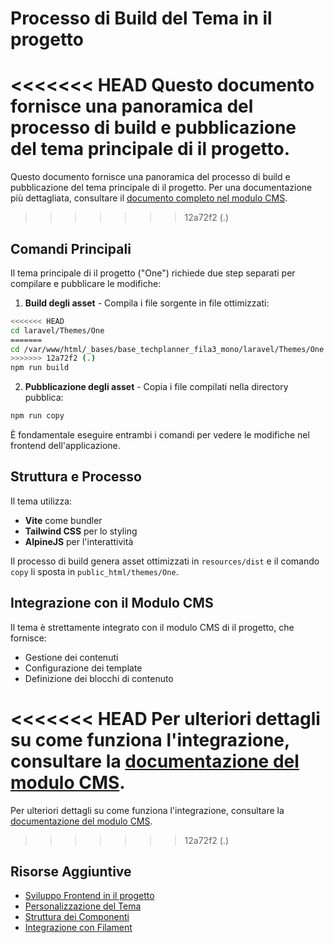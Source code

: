 # Processo di Build del Tema in il progetto

<<<<<<< HEAD
Questo documento fornisce una panoramica del processo di build e pubblicazione del tema principale di il progetto.
=======
Questo documento fornisce una panoramica del processo di build e pubblicazione del tema principale di il progetto. Per una documentazione più dettagliata, consultare il [documento completo nel modulo CMS](../../laravel/Modules/Cms/docs/theme-build-process.md).
>>>>>>> 12a72f2 (.)

## Comandi Principali

Il tema principale di il progetto ("One") richiede due step separati per compilare e pubblicare le modifiche:

1. **Build degli asset** - Compila i file sorgente in file ottimizzati:

```bash
<<<<<<< HEAD
cd laravel/Themes/One
=======
cd /var/www/html/_bases/base_techplanner_fila3_mono/laravel/Themes/One
>>>>>>> 12a72f2 (.)
npm run build
```

2. **Pubblicazione degli asset** - Copia i file compilati nella directory pubblica:

```bash
npm run copy
```

È fondamentale eseguire entrambi i comandi per vedere le modifiche nel frontend dell'applicazione.

## Struttura e Processo

Il tema utilizza:
- **Vite** come bundler
- **Tailwind CSS** per lo styling
- **AlpineJS** per l'interattività

Il processo di build genera asset ottimizzati in `resources/dist` e il comando `copy` li sposta in `public_html/themes/One`.

## Integrazione con il Modulo CMS

Il tema è strettamente integrato con il modulo CMS di il progetto, che fornisce:
- Gestione dei contenuti
- Configurazione dei template
- Definizione dei blocchi di contenuto

<<<<<<< HEAD
Per ulteriori dettagli su come funziona l'integrazione, consultare la [documentazione del modulo CMS](./filament-blocks-system.md).
=======
Per ulteriori dettagli su come funziona l'integrazione, consultare la [documentazione del modulo CMS](../../laravel/Modules/Cms/docs/theme-cms-integration.md).
>>>>>>> 12a72f2 (.)

## Risorse Aggiuntive

- [Sviluppo Frontend in il progetto](./frontend-overview.md)
- [Personalizzazione del Tema](./theme-customization.md)
- [Struttura dei Componenti](./theme-components.md)
- [Integrazione con Filament](./filament-integration.md) 
